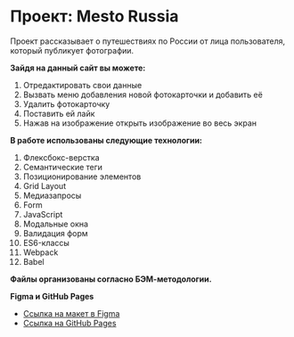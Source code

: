# Проект: Mesto Russia

Проект рассказывает о путешествиях по России от лица пользователя, который публикует фотографии.

**Зайдя на данный сайт вы можете:**
1. Отредактировать свои данные
2. Вызвать меню добавления новой фотокарточки и добавить её
3. Удалить фотокарточку
4. Поставить ей лайк
5. Нажав на изображение открыть изображение во весь экран

**В работе использованы следующие технологии:**

1. Флексбокс-верстка
2. Семантические теги
3. Позиционирование элементов
4. Grid Layout
5. Медиазапросы
6. Form
7. JavaScript
8. Модальные окна
9. Валидация форм
10. ES6-классы
11. Webpack
12. Babel

**Файлы организованы согласно БЭМ-методологии.**

**Figma и GitHub Pages**

* [Ссылка на макет в Figma](https://www.figma.com/file/2cn9N9jSkmxD84oJik7xL7/JavaScript.-Sprint-4?node-id=0%3A1)
* [Ссылка на GitHub Pages](https://lilsem.github.io/mesto)
